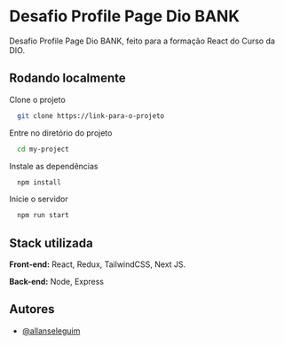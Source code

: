 
# Desafio Profile Page Dio BANK

Desafio Profile Page Dio BANK, feito para a formação React do Curso da DIO.


## Rodando localmente

Clone o projeto

```bash
  git clone https://link-para-o-projeto
```

Entre no diretório do projeto

```bash
  cd my-project
```

Instale as dependências

```bash
  npm install
```

Inicie o servidor

```bash
  npm run start
```


## Stack utilizada

**Front-end:** React, Redux, TailwindCSS, Next JS.

**Back-end:** Node, Express


## Autores

- [@allanseleguim](https://www.github.com/allanseleguim)


